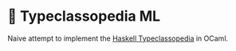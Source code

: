 # 🐫 Typeclassopedia ML

Naive attempt to implement the [Haskell Typeclassopedia](https://wiki.haskell.org/Typeclassopedia) in OCaml.
